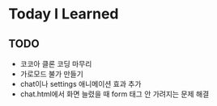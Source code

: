 # Today I Learned
## TODO 
- 코코아 클론 코딩 마무리
- 가로모드 불가 만들기
- chat이나 settings 애니메이션 효과 추가
- chat.html에서 화면 늘렸을 때 form 태그 안 가려지는 문제 해결

